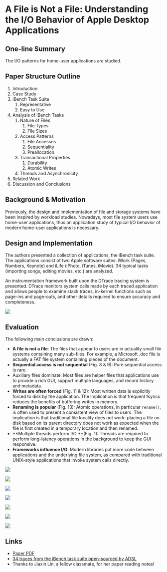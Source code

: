 # A File is Not a File: Understanding the I/O Behavior of Apple Desktop Applications

## One-line Summary

The I/O patterns for home-user applications are studied.

## Paper Structure Outline

1. Introduction
2. Case Study
3. iBench Task Suite
   1. Representative
   2. Easy to Use
4. Analysis of iBench Tasks
   1. Nature of Files
      1. File Types
      2. File Sizes
   2. Access Patterns
      1. File Accesses
      2. Sequentiality
      3. Preallocation
   3. Transactional Properties
      1. Durability
      2. Atomic Writes
   4. Threads and Asynchronicity
5. Related Work
6. Discussion and Conclusions

## Background & Motivation

Previously, the design and implementation of file and storage systems have been inspired by workload studies. Nowadays, most file system users use home-user applications, thus an application study of typical I/O behavior of modern home-user applications is necessary.

## Design and Implementation

The authors presented a collection of applications, the iBench task suite. The applications consist of two Apple software suites: iWork (Pages, Numbers, Keynote) and iLife (iPhoto, iTunes, iMovie). 34 typical tasks (importing songs, editing movies, etc.) are analyzed.

An instrumentation framework built upon the DTrace tracing system is presented. DTrace monitors system calls made by each traced application and allows people to examine stack traces, in-kernel functions such as page-ins and page-outs, and other details required to ensure accuracy and completeness.

![](../../.gitbook/assets/screen-shot-2020-12-27-at-4.27.08-pm.png)

## Evaluation

The following main conclusions are drawn:

* **A file is not a file**: The files that appear to users are in actuality small file systems containing many sub-files. For example, a Microsoft .doc file is actually a FAT file system containing pieces of the document.
* **Sequential access is not sequential** (Fig. 8 & 9): Pure sequential access is rare.
* Auxiliary files dominate: Most files are helper files that applications use to provide a rich GUI, support multiple languages, and record history and metadata.
* **Writes are often forced** (Fig. 11 & 12): Most written data is explicitly forced to disk by the application. The implication is that frequent fsyncs reduces the benefits of buffering writes in memory.
* **Renaming is popular** (Fig. 13): Atomic operations, in particular `rename()`, is often used to present a consistent view of files to users. The implication is that traditional file locality does not work: placing a file on disk based on its parent directory does not work as expected when the file is first created in a temporary location and then renamed.
* **Multiple threads perform I/O **(Fig. 1): Threads are required to perform long-latency operations in the background to keep the GUI responsive.
* **Frameworks influence I/O**: Modern libraries put more code between applications and the underlying file system, as compared with traditional UNIX-style applications that invoke system calls directly.

![](../../.gitbook/assets/screen-shot-2020-12-27-at-4.50.09-pm.png)

![](../../.gitbook/assets/screen-shot-2020-12-27-at-4.28.15-pm.png)

![](../../.gitbook/assets/screen-shot-2020-12-27-at-4.28.34-pm.png)

![](../../.gitbook/assets/screen-shot-2020-12-27-at-4.51.20-pm.png)

![](../../.gitbook/assets/screen-shot-2020-12-27-at-4.28.48-pm.png)

![](../../.gitbook/assets/screen-shot-2020-12-27-at-4.51.35-pm.png)

![](../../.gitbook/assets/screen-shot-2020-12-27-at-4.29.11-pm.png)

## Links

* [Paper PDF](https://research.cs.wisc.edu/wind/Publications/ibench-sosp11.pdf)
* [34 traces from the iBench task suite open-sourced by ADSL](https://research.cs.wisc.edu/adsl/Traces/ibench/)
* Thanks to Jiaxin Lin, a fellow classmate, for her paper reading notes!
